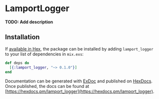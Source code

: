 # LamportLogger

**TODO: Add description**

## Installation

If [available in Hex](https://hex.pm/docs/publish), the package can be installed
by adding `lamport_logger` to your list of dependencies in `mix.exs`:

```elixir
def deps do
  [{:lamport_logger, "~> 0.1.0"}]
end
```

Documentation can be generated with [ExDoc](https://github.com/elixir-lang/ex_doc)
and published on [HexDocs](https://hexdocs.pm). Once published, the docs can
be found at [https://hexdocs.pm/lamport_logger](https://hexdocs.pm/lamport_logger).

